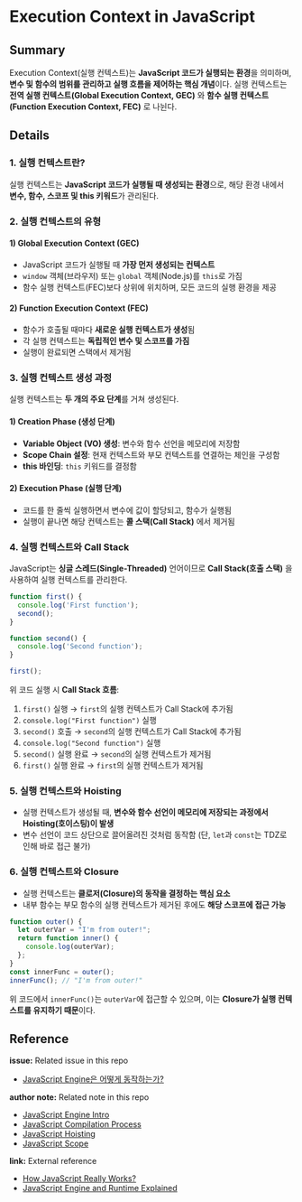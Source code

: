 # Execution Context in JavaScript

## Summary

Execution Context(실행 컨텍스트)는 **JavaScript 코드가 실행되는 환경**을 의미하며, **변수 및 함수의 범위를 관리하고 실행 흐름을 제어하는 핵심 개념**이다. 실행 컨텍스트는 **전역 실행 컨텍스트(Global Execution Context, GEC)** 와 **함수 실행 컨텍스트(Function Execution Context, FEC)** 로 나뉜다.

## Details

### 1. 실행 컨텍스트란?

실행 컨텍스트는 **JavaScript 코드가 실행될 때 생성되는 환경**으로, 해당 환경 내에서 **변수, 함수, 스코프 및 this 키워드**가 관리된다.

### 2. 실행 컨텍스트의 유형

#### **1) Global Execution Context (GEC)**

- JavaScript 코드가 실행될 때 **가장 먼저 생성되는 컨텍스트**
- `window` 객체(브라우저) 또는 `global` 객체(Node.js)를 `this`로 가짐
- 함수 실행 컨텍스트(FEC)보다 상위에 위치하며, 모든 코드의 실행 환경을 제공

#### **2) Function Execution Context (FEC)**

- 함수가 호출될 때마다 **새로운 실행 컨텍스트가 생성**됨
- 각 실행 컨텍스트는 **독립적인 변수 및 스코프를 가짐**
- 실행이 완료되면 스택에서 제거됨

### 3. 실행 컨텍스트 생성 과정

실행 컨텍스트는 **두 개의 주요 단계**를 거쳐 생성된다.

#### **1) Creation Phase (생성 단계)**

- **Variable Object (VO) 생성**: 변수와 함수 선언을 메모리에 저장함
- **Scope Chain 설정**: 현재 컨텍스트와 부모 컨텍스트를 연결하는 체인을 구성함
- **this 바인딩**: `this` 키워드를 결정함

#### **2) Execution Phase (실행 단계)**

- 코드를 한 줄씩 실행하면서 변수에 값이 할당되고, 함수가 실행됨
- 실행이 끝나면 해당 컨텍스트는 **콜 스택(Call Stack)** 에서 제거됨

### 4. 실행 컨텍스트와 Call Stack

JavaScript는 **싱글 스레드(Single-Threaded)** 언어이므로 **Call Stack(호출 스택)** 을 사용하여 실행 컨텍스트를 관리한다.

```js
function first() {
  console.log('First function');
  second();
}

function second() {
  console.log('Second function');
}

first();
```

위 코드 실행 시 **Call Stack 흐름**:

1. `first()` 실행 → `first`의 실행 컨텍스트가 Call Stack에 추가됨
2. `console.log("First function")` 실행
3. `second()` 호출 → `second`의 실행 컨텍스트가 Call Stack에 추가됨
4. `console.log("Second function")` 실행
5. `second()` 실행 완료 → `second`의 실행 컨텍스트가 제거됨
6. `first()` 실행 완료 → `first`의 실행 컨텍스트가 제거됨

### 5. 실행 컨텍스트와 Hoisting

- 실행 컨텍스트가 생성될 때, **변수와 함수 선언이 메모리에 저장되는 과정에서 Hoisting(호이스팅)이 발생**
- 변수 선언이 코드 상단으로 끌어올려진 것처럼 동작함 (단, `let`과 `const`는 TDZ로 인해 바로 접근 불가)

### 6. 실행 컨텍스트와 Closure

- 실행 컨텍스트는 **클로저(Closure)의 동작을 결정하는 핵심 요소**
- 내부 함수는 부모 함수의 실행 컨텍스트가 제거된 후에도 **해당 스코프에 접근 가능**

```js
function outer() {
  let outerVar = "I'm from outer!";
  return function inner() {
    console.log(outerVar);
  };
}
const innerFunc = outer();
innerFunc(); // "I'm from outer!"
```

위 코드에서 `innerFunc()`는 `outerVar`에 접근할 수 있으며, 이는 **Closure가 실행 컨텍스트를 유지하기 때문**이다.

## Reference

**issue:** Related issue in this repo

- [JavaScript Engine은 어떻게 동작하는가?](https://github.com/luke0408/TIL/issues/1)

**author note:** Related note in this repo

- [JavaScript Engine Intro](./Introduction_to_JavaScript_Engine.md)
- [JavaScript Compilation Process](./JavaScript_Compilation_Process.md)
- [JavaScript Hoisting](../Variables/Hoisting.md)
- [JavaScript Scope](../Variables/Scope.md)

**link:** External reference

- [How JavaScript Really Works?](https://dev.to/laxminarayana31/how-javascript-really-works-1p6i)
- [JavaScript Engine and Runtime Explained](https://www.freecodecamp.org/news/javascript-engine-and-runtime-explained/)
